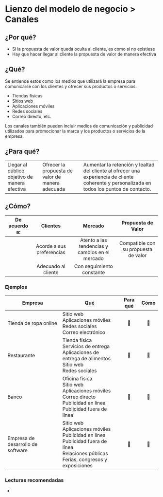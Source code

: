 # Lienzo del modelo de negocio > Canales



## ¿Por qué?

- Si la propuesta de valor queda oculta al cliente, es como si no existiese
- Hay que hacer llegar al cliente la propuesta de valor de manera efectiva

## ¿Qué?

Se entiende estos como los medios que utilizará la empresa para comunicarse con los clientes y ofrecer sus productos o servicios. 

- Tiendas físicas
- Sitios web
- Aplicaciones móviles
- Redes sociales
- Correo directo, etc. 

Los canales también pueden incluir medios de comunicación y publicidad utilizados para promocionar la marca y los productos o servicios de la empresa.

## ¿Para qué?

||||
-|-|-|
Llegar al público objetivo de manera efectiva | Ofrecer la propuesta de valor de manera adecuada|Aumentar la retención y lealtad del cliente al ofrecer una experiencia de cliente coherente y personalizada en todos los puntos de contacto.

## ¿Cómo?

De acuerdo a:|Clientes|Mercado|Propuesta de Valor
-|:-:|:-:|:-:|
||Acorde a sus preferencias|Atento a las tendencias y cambios en el mercado|Compatible con su propuesta de valor
||Adecuado al cliente|Con seguimiento constante

### Ejemplos 

|Empresa|Qué|Para qué|Cómo
-|-|:-:|:-:|
Tienda de ropa online|Sitio web<br />Aplicaciones móviles<br />Redes sociales<br />Correo electrónico|🤔|🤔|
Restaurante|Tienda física<br />Servicios de entrega<br />Aplicaciones de entrega de alimentos<br />Sitio web<br />Redes sociales|🤔|🤔|
Banco|Oficina física<br />Sitio web<br />Aplicaciones móviles<br />Correo directo<br />Publicidad en línea<br />Publicidad fuera de línea|🤔|🤔|
Empresa de desarrollo de software|Sitio web<br />Aplicaciones móviles<br />Publicidad en línea<br />Publicidad fuera de línea<br />Relaciones públicas<br />Ferias, congresos y exposiciones|🤔|🤔|

### Lecturas recomendadas

- 